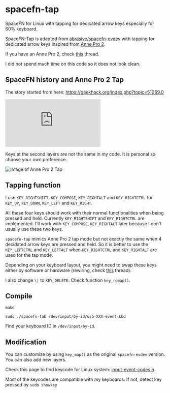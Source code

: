 # spacefn-tap

SpaceFN for Linux with tapping for dedicated arrow keys especially for 60% keyboard.

SpaceFN-Tap is adapted from [abrasive/spacefn-evdev](https://github.com/abrasive/spacefn-evdev) with tapping for dedicated arrow keys inspired from [Anne Pro 2](https://medium.com/@thomaz.moura/how-the-anne-pro-2-mechanical-keyboard-completely-changed-my-workflow-e795f1f62026).

If you have an Anne Pro 2, check [this](https://www.reddit.com/r/AnnePro/comments/9es5zv/spacefn_layout_with_tap_layer/) thread.

I did not spend much time on this code so it does not look clean. 

## SpaceFN history and Anne Pro 2 Tap

The story started from here: https://geekhack.org/index.php?topic=51069.0

![Image of SpaceFN](https://geekhack.org/index.php?action=dlattach;topic=51069.0;attach=44508;image)

Keys at the second layers are not the same in my code. It is personal so choose your own preference.

![Image of Anne Pro 2 Tap](https://cdn.shopify.com/s/files/1/0268/2732/5493/t/4/assets/pf-975f45e3-36b5-436b-98f1-99662497d006--IMG8919.jpg?49)

## Tapping function

I use `KEY_RIGHTSHIFT`, `KEY_COMPOSE`, `KEY_RIGHTALT` and `KEY_RIGHTCTRL` for `KEY_UP`, `KEY_DOWN`, `KEY_LEFT` and `KEY_RIGHT`.

All these four keys should work with their normal functionalities when being pressed and held. Currently `KEY_RIGHTSHIFT` and `KEY_RIGHTCTRL` are implemented. I'll work with `KEY_COMPOSE`, `KEY_RIGHTALT` later because I don't usually use these two keys.

`spacefn-tap` mimics Anne Pro 2 tap mode but not exactly the same when 4 decidated arrow keys are pressed and held. So it is better to use the `KEY_LEFTCTRL` and `KEY_LEFTALT` when `KEY_RIGHTCTRL` and `KEY_RIGHTALT` are used for the tap mode.

Depending on your keyboard layout, you might need to swap these keys either by software or hardware (rewiring, check [this](https://www.reddit.com/r/MechanicalKeyboards/comments/71kzff/helpswapping_fn_and_alt_keys_on_magicforce_68/) thread).

I also change `\|` to `KEY_DELETE`. Check function `key_remap()`.

## Compile
```
make

sudo ./spacefn-tab /dev/input/by-id/usb-XXX-event-kbd

```
Find your keyboard ID in `/dev/input/by-id`.

## Modification
You can customize by using `key_map()` as the original `spacefn-evdev` version.
You can also add new layers.

Check this page to find keycode for Linux system: [input-event-codes.h](https://github.com/torvalds/linux/blob/master/include/uapi/linux/input-event-codes.h).

Most of the keycodes are compatible with my keyboards. If not, detect key pressed by `sudo showkey`

